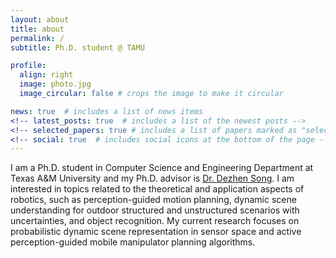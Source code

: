 ```yaml
---
layout: about
title: about
permalink: /
subtitle: Ph.D. student @ TAMU

profile:
  align: right
  image: photo.jpg
  image_circular: false # crops the image to make it circular

news: true  # includes a list of news items 
<!-- latest_posts: true  # includes a list of the newest posts -->
<!-- selected_papers: true # includes a list of papers marked as "selected={true}" -->
<!-- social: true  # includes social icons at the bottom of the page -->
---
```


I am a Ph.D. student in Computer Science and Engineering Department at Texas A&M University and my Ph.D. advisor is [Dr. Dezhen Song](https://people.engr.tamu.edu/dzsong/index.html). I am interested in topics related to the theoretical and application aspects of robotics,
such as perception-guided motion planning, dynamic scene understanding for outdoor structured and unstructured scenarios with uncertainties, and object recognition. My current research focuses on probabilistic dynamic scene representation in sensor space and active perception-guided mobile manipulator planning algorithms.

